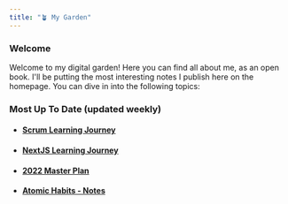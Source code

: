 ```yaml
---
title: "🪴 My Garden"
---
```


### Welcome
Welcome to my digital garden! Here you can find all about me, as an open book. I'll be putting the most interesting notes I publish here on the homepage. You can dive in into the following topics:

### Most Up To Date (updated weekly)
- #### [Scrum Learning Journey](PSM_1/Scrum%20Learning%20Journey.md)
- #### [NextJS Learning Journey](Courses/NextJS/NextJS%20Learning%20Journey.md)
- #### [2022 Master Plan](Master_Plans/2022/2022%20Master%20Plan.md)
- #### [Atomic Habits - Notes](Book_Notes/Atomic%20Habits.md)

